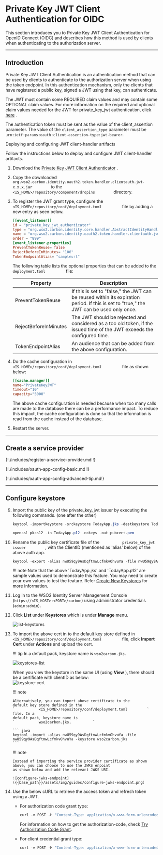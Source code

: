# Private Key JWT Client Authentication for OIDC

This section introduces you to Private Key JWT Client Authentication for
OpenID Connect (OIDC) and describes how this method is used by clients when
authenticating to the authorization server.

---

## Introduction

Private Key JWT Client Authentication is an authentication method that
can be used by clients to authenticate to the authorization server when
using the token endpoint. In this authentication mechanism, only the
clients that have registered a public key, signed a JWT using that key,
can authenticate.

The JWT must contain some REQUIRED claim values and may contain
some OPTIONAL claim values. For more information on the required and
optional claim values needed for the JWT for private\_key\_jwt
authentication, click
[here](http://openid.net/specs/openid-connect-core-1_0.html#ClientAuthentication)
.

The authentication token must be sent as the value of the client\_assertion parameter. The value of the `client_assertion_type` parameter must be `urn:ietf:params:oauth:client-assertion-type:jwt-bearer`.

Deploying and configuring JWT client-handler artifacts

Follow the instructions below to deploy and configure JWT client-handler
artifacts.

1.  Download the [Private Key JWT Client
    Authenticator](https://store.wso2.com/store/assets/isconnector/details/3990fa78-6696-4b98-8af8-d4cc7611099a)
    .

2.  Copy the downloaded
    `          org.wso2.carbon.identity.oauth2.token.handler.clientauth.jwt-x.x.x.jar         `
    to the `          <IS_HOME>/repository/component/dropins         `
    directory.
3.  To register the JWT grant type, configure the
    `           <IS_HOME>/repository/conf/deployment.toml          `
    file by adding a new entry as seen below. 

    ``` toml
    [[event_listener]]
    id = "private_key_jwt_authenticator"
    type = "org.wso2.carbon.identity.core.handler.AbstractIdentityHandler"
    name = "org.wso2.carbon.identity.oauth2.token.handler.clientauth.jwt.PrivateKeyJWTClientAuthenticator"
    order = "899"
    [event_listener.properties]
    PreventTokenReuse= false
    RejectBeforeInMinutes= "100"
    TokenEndpointAlias= "sampleurl"
    ```

    The following table lists the optional properties that can be added
    to the `           deployment.toml          ` file:

    | Property              | Description                                                                                                                                                                                             |
    |-----------------------|---------------------------------------------------------------------------------------------------------------------------------------------------------------------------------------------------------|
    | PreventTokenReuse     | If this is set to "false," the JWT can be reused within its expiration period.  If this is set to "true," the JWT can be used only once. |
    | RejectBeforeInMinutes | The JWT should be rejected and considered as a too old token, if the issued time of the JWT exceeds the configured time.                                                                                |
    | TokenEndpointAlias    | An audience that can be added from the above configuration.                                                                                                                                             |

4.  Do the cache configuration in
    `           <IS_HOME>/repository/conf/deployment.toml          `
    file as shown below:

    ```toml
    [[cache.manager]]
    name="PrivateKeyJWT"
    timeout="10"
    capacity="5000"
    ```

    The above cache configuration is needed because when too many calls
    are made to the database there can be a performance impact. To
    reduce this impact, the cache configuration is done so that the
    information is read from the cache instead of the database.

5.  Restart the server.

---

## Create a service provider

{!./includes/register-a-service-provider.md !}

{!./includes/oauth-app-config-basic.md !}

{!./includes/oauth-app-config-advanced-tip.md!}

---

## Configure keystore

9.  Import the public key of the private\_key\_jwt issuer by executing
    the following commands. (one after the other)

    ``` java
    keytool -importkeystore -srckeystore TodayApp.jks -destkeystore TodayApp.p12 -deststoretype PKCS12
    ```

    ``` java
    openssl pkcs12 -in TodayApp.p12 -nokeys -out pubcert.pem
    ```

10. Rename the public key certificate file of the
    `           private_key_jwt issuer          `, with the ClientID
    (mentioned as 'alias' below) of the above auth app.

    ``` java
    keytool -export -alias nwU59qy9AsDqftmwLcfmkvOhvuYa -file nwU59qy9AsDqftmwLcfmkvOhvuYa -keystore TodayApp.jkskeytool -genkey -alias nwU59qy9AsDqftmwLcfmkvOhvuYa -keyalg RSA -keystore TodayApp.jks
    ```

    !!! note
        Note that the above 'TodayApp.jks' and 'TodayApp.p12' are sample
        values used to demonstrate this feature. You may need to create your
        own values to test the feature. Refer [Create New
        Keystores]({{base_path}}/deploy/security/create-new-keystores)
        for more information.
    

11. Log in to the WSO2 Identity Server Management Console (`https://<IS_HOST>:<PORT>/carbon`) using administrator credentials (`admin:admin`).

12. Click **List** under **Keystores** which is under **Manage** menu.

    ![list-keystores]({{base_path}}/assets/img/guides/list-keystores.png) 

13. To import the above cert  in
    to the default key store defined in
    `           <IS_HOME>/repository/conf/deployment.toml          `  file, click **Import Cert** under **Actions** and upload the cert. 
    
    !!! tip
        In a default pack, keystore name is `wso2carbon.jks`.

    ![keystores-list]({{base_path}}/assets/img/guides/keystores-list.png) 

    When you view the keystore in the same UI (using **View** ), there
    should be a certificate with clientID as below:  
    ![keystore-cert]({{base_path}}/assets/img/guides/keystore-cert.png) 

    !!! note
    
        Alternatively, you can import above certificate to the
        default key store defined in the
        `           <IS_HOME>/repository/conf/deployment.toml         ` file. In a
        default pack, keystore name is
        `           wso2carbon.jks.          `
    
        ``` java
        keytool -import -alias nwU59qy9AsDqftmwLcfmkvOhvuYa -file nwU59qy9AsDqftmwLcfmkvOhvuYa -keystore wso2carbon.jks
        ```
        
    !!! note
    
        Instead of importing the service provider certificate as shown above, you can choose to use the JWKS enpoint 
        as shown below and add the relevant JWKS URI.
    
        ![configure-jwks-endpoint]({{base_path}}/assets/img/guides/configure-jwks-endpoint.png) 
    

14. Use the below cURL to retrieve the access token and refresh token
    using a JWT.

    - For authorization code grant type:

        ``` java
        curl -v POST -H "Content-Type: application/x-www-form-urlencoded;charset=UTF-8" -k -d "grant_type=authorization_code&code=<code>&scope=openid&client_assertion_type=urn%3Aietf%3Aparams%3Aoauth%3Aclient-assertion-type%3Ajwt-bearer&client_assertion=<jwt_assertion>&redirect_uri=<callback_url>" https://<IS_HOST>:<IS_PORT>/oauth2/token
        ```

        For information on how to get the authorization-code, check [Try
        Authorization Code Grant]({{base_path}}/guides/access-delegation/auth-code-playground).

      
    - For client credential grant type:

        ``` java
        curl -v POST -H "Content-Type: application/x-www-form-urlencoded;charset=ISO-8859-1" -k -d "grant_type=client_credentials&scope=openid&client_assertion_type=urn%3Aietf%3Aparams%3Aoauth%3Aclient-assertion-type%3Ajwt-bearer&client_assertion=<jwt_assertion>&redirect_uri=<callback_url>" https://<IS_HOST>:<IS_PORT>/oauth2/token
        ```

    

